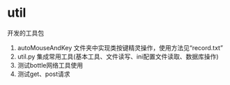 # util

开发的工具包

1. autoMouseAndKey 文件夹中实现类按键精灵操作，使用方法见“record.txt”
2. util.py 集成常用工具(基本工具、文件读写、ini配置文件读取、数据库操作)
3. 测试bottle网络工具使用
4. 测试get、post请求

